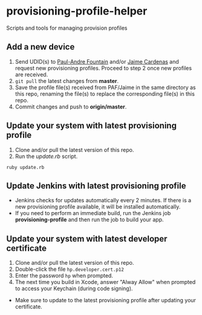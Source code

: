 # provisioning-profile-helper

Scripts and tools for managing provision profiles

## Add a new device

1. Send UDID(s) to [Paul-Andre Fountain](mailto://paul-andre.fountain@hp.com) and/or [Jaime Cardenas](mailto://jaime.cardenas@hp.com) and request new provisioning profiles. Proceed to step 2 once new profiles are received.
2. `git pull` the latest changes from __master__.
3. Save the profile file(s) received from PAF/Jaime in the same directory as this repo, renaming the file(s) to replace the corresponding file(s) in this repo.
4. Commit changes and push to __origin/master__.

## Update your system with latest provisioning profile

1. Clone and/or pull the latest version of this repo.
2. Run the _update.rb_ script.

  `ruby update.rb`

## Update Jenkins with latest provisioning profile

* Jenkins checks for updates automatically every 2 minutes. If there is a new provisioning profile available, it will be installed automatically.
* If you need to perform an immediate build, run the Jenkins job __provisioning-profile__ and then run the job to build your app.

## Update your system with latest developer certificate

1. Clone and/or pull the latest version of this repo.
2. Double-click the file `hp.developer.cert.p12`
3. Enter the password `hp` when prompted.
4. The next time you build in Xcode, answer "Alway Allow" when prompted to access your Keychain (during code signing).

* Make sure to update to the latest provisioning profile after updating your certificate.
